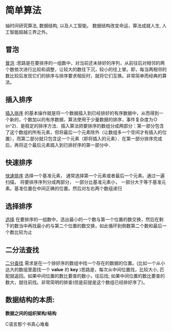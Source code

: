 # 简单算法
  抽时间研究算法, 数据结构, 以及人工智能。 数据结构改变命运，算法成就人生, 人工智能超越三界之外。

## 冒泡
 [冒泡](./bubble.php) :思路是在要排序的一组数中，对当前还未排好的序列，从前往后对相邻的两个数依次进行比较和调整，让较大的数往下沉，较小的往上冒。即，每当两相邻的数比较后发现它们的排序与排序要求相反时，就将它们互换。非常简单而经典的算法。

## 插入排序
  [插入排序](./insertSort.php) 的基本操作就是将一个数据插入到已经排好的有序数据中，从而得到一个新的，个数加以的有序数据，算法使用于少量数据的排序，事件复杂度为Ｏ(n^2)．是稳定的排序方法．插入算法把要排序的数组分成两部分：第一部分包含了这个数组的所有元素，但将最后一个元素除外（让数组多一个空间才有插入的位置），而第二部分就只包含这一个元素（即将插入的元素）．在第一部分排序完成后，再将这个最后元素插入到已排好序的第一部分中．

## 快速排序
[快速排序](./quickSort.php) 选择一个基准元素， 通常选择第一个元素或者最后一个元素。通过一遍扫描， 将要排序序列分成两部分， 一部分比基准元素小， 一部分大于等于基准元素。基准位置在中间正确的位置。然后对左右两个数组递归

## 选择排序
[选择](./selectSort.php) 在要排序的一组数中，选出最小的一个数与第一个位置的数交换，然后在剩下的数当中再找最小的与第二个位置的数交换，如此循环到倒数第二个数和最后一个数比较为止

## 二分法查找
[二分查找](./binary_search.php) 需求是在一个排好序的数组中找一个存在的数据的位置。(比如一个从小达大的数组里面找一个 **value** 的 **key** )思路是，每次从中间位置找，比较大小, 匹配就返回。如果中间位置的数比要查的数小，往后找; 如果中间位置的数比要查的数大，就往前找。非常简明的排查(但是前提是这个数组已经排好序了)。

## 数据结构的本质:
  **数据之间的组织架构/结构**

C语言那个书真心难看
